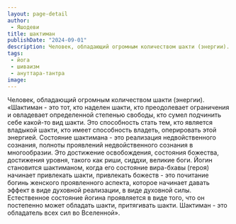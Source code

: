 ```yaml
---
layout: page-detail
author:
 - Яшодеви
title: шактиман
publishDate: "2024-09-01"
description: Человек, обладающий огромным количеством шакти (энергии).
tags:
 - йога
 - шиваизм
 - ануттара-тантра
image: 
---
```


Человек, обладающий огромным количеством шакти (энергии).
 «Шактиман - это тот, кто наделен шакти, кто преодолевает ограничения и овладевает определенной степенью свободы, кто сумел подчинить себе какой-то вид шакти. Это способность стать тем, кто является владыкой шакти, кто имеет способность владеть, оперировать этой энергией. Состояние шактимана - это реализация недвойственного сознания, полноты проявлений недвойственного сознания в многообразии. Это достижение освобождения, состояния божества, достижения уровня, такого как риши, сиддхи, великие боги. Йогин становится шактиманом, когда его состояние вира-бхавы (героя) начинает привлекать шакти, привлекать божеств - это почитание богинь женского проявленного аспекта, которое начинает давать эффект в виде духовной реализации, в виде духовной силы. Естественное состояние йогина проявляется в виде того, что он постепенно может обладать шакти, притягивать шакти. Шактиман - это обладатель всех сил во Вселенной».

